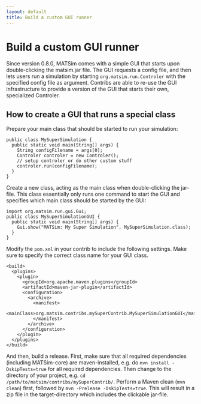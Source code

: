 ```yaml
---
layout: default
title: Build a custom GUI runner
---
```


# Build a custom GUI runner

Since version 0.8.0, MATSim comes with a simple GUI that starts upon double-clicking 
the matsim.jar file. The GUI requests a config file, and then lets users run a 
simulation by starting `org.matsim.run.Controler` with the specified config file 
as argument. Contribs are able to re-use the GUI infrastructure to provide a 
version of the GUI that starts their own, specialized Controler.

## How to create a GUI that runs a special class

Prepare your main class that should be started to run your simulation:

    public class MySuperSimulation {
      public static void main(String[] args) {
        String configFilename = args[0];
        Controler controler = new Controler();
        // setup controler or do other custom stuff
        controler.run(configFilename);
      }
    }


Create a new class, acting as the main class when double-clicking the jar-file. This class essentially only runs one command to start the GUI and specifies which main class should be started by the GUI:

    import org.matsim.run.gui.Gui;
    public class MySuperSimulationGUI {
      public static void main(String[] args) {
        Gui.show("MATSim: My Super Simulation", MySuperSimulation.class);
      }
    }
 

Modify the `pom.xml` in your contrib to include the following settings. Make sure to specify the correct class name for your GUI class.

    <build>
      <plugins>
        <plugin>
          <groupId>org.apache.maven.plugins</groupId>
          <artifactId>maven-jar-plugin</artifactId>
          <configuration>
            <archive>
              <manifest>
                <mainClass>org.matsim.contribs.mySuperContrib.MySuperSimulationGUI</mainClass>
              </manifest>
            </archive>
          </configuration>
        </plugin>
      </plugins>
    </build>


And then, build a release. First, make sure that all required dependencies 
(including MATSim-core) are maven-installed, e.g. do `mvn install -DskipTests=true` 
for all required dependencies. Then change to the directory of your 
project, e.g. `cd /path/to/matsim/contribs/mySuperContrib/`. Perform a Maven 
clean (`mvn clean`) first, followed by `mvn -Prelease -DskipTests=true`. 
This will result in a zip file in the target-directory which includes the clickable jar-file.
